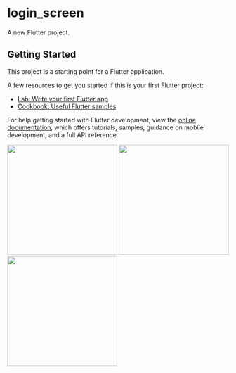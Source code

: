 # login_screen

A new Flutter project.

## Getting Started

This project is a starting point for a Flutter application.

A few resources to get you started if this is your first Flutter project:

- [Lab: Write your first Flutter app](https://docs.flutter.dev/get-started/codelab)
- [Cookbook: Useful Flutter samples](https://docs.flutter.dev/cookbook)

For help getting started with Flutter development, view the
[online documentation](https://docs.flutter.dev/), which offers tutorials,
samples, guidance on mobile development, and a full API reference.

<img src="https://user-images.githubusercontent.com/121868184/216055113-ea5fefb0-3f74-4ccb-9eae-917f4e739f6b.jpeg" width="250px">
<img src="https://user-images.githubusercontent.com/121868184/216055507-7ded9a17-7a80-43d6-ba43-43edf9a41a24.jpeg" width="250px">
<img src="https://user-images.githubusercontent.com/121868184/216055696-ee2efd83-5115-4f45-a406-8308d61cbab2.jpeg" width="250px">


